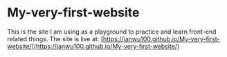 # My-very-first-website
This is the site I am using as a playground to practice and learn front-end related things.
The site is live at: [https://janwu100.github.io/My-very-first-website/](https://janwu100.github.io/My-very-first-website/)
